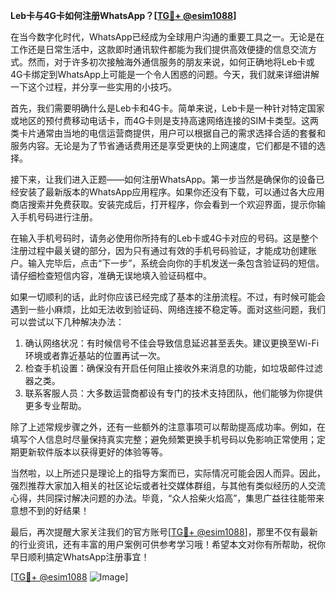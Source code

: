**Leb卡与4G卡如何注册WhatsApp？[[TG💪+ @esim1088](https://t.me/s/esim1088)]**

在当今数字化时代，WhatsApp已经成为全球用户沟通的重要工具之一。无论是在工作还是日常生活中，这款即时通讯软件都能为我们提供高效便捷的信息交流方式。然而，对于许多初次接触海外通信服务的朋友来说，如何正确地将Leb卡或4G卡绑定到WhatsApp上可能是一个令人困惑的问题。今天，我们就来详细讲解一下这个过程，并分享一些实用的小技巧。

首先，我们需要明确什么是Leb卡和4G卡。简单来说，Leb卡是一种针对特定国家或地区的预付费移动电话卡，而4G卡则是支持高速网络连接的SIM卡类型。这两类卡片通常由当地的电信运营商提供，用户可以根据自己的需求选择合适的套餐和服务内容。无论是为了节省通话费用还是享受更快的上网速度，它们都是不错的选择。

接下来，让我们进入正题——如何注册WhatsApp。第一步当然是确保你的设备已经安装了最新版本的WhatsApp应用程序。如果你还没有下载，可以通过各大应用商店搜索并免费获取。安装完成后，打开程序，你会看到一个欢迎界面，提示你输入手机号码进行注册。

在输入手机号码时，请务必使用你所持有的Leb卡或4G卡对应的号码。这是整个注册过程中最关键的部分，因为只有通过有效的手机号码验证，才能成功创建账户。输入完毕后，点击“下一步”，系统会向你的手机发送一条包含验证码的短信。请仔细检查短信内容，准确无误地填入验证码框中。

如果一切顺利的话，此时你应该已经完成了基本的注册流程。不过，有时候可能会遇到一些小麻烦，比如无法收到验证码、网络连接不稳定等。面对这些问题，我们可以尝试以下几种解决办法：

1. 确认网络状况：有时候信号不佳会导致信息延迟甚至丢失。建议更换至Wi-Fi环境或者靠近基站的位置再试一次。
2. 检查手机设置：确保没有开启任何阻止接收外来消息的功能，如垃圾邮件过滤器之类。
3. 联系客服人员：大多数运营商都设有专门的技术支持团队，他们能够为你提供更多专业帮助。

除了上述常规步骤之外，还有一些额外的注意事项可以帮助提高成功率。例如，在填写个人信息时尽量保持真实完整；避免频繁更换手机号码以免影响正常使用；定期更新软件版本以获得更好的体验等等。

当然啦，以上所述只是理论上的指导方案而已，实际情况可能会因人而异。因此，强烈推荐大家加入相关的社区论坛或者社交媒体群组，与其他有类似经历的人交流心得，共同探讨解决问题的办法。毕竟，“众人拾柴火焰高”，集思广益往往能带来意想不到的好结果！

最后，再次提醒大家关注我们的官方账号[[TG💪+ @esim1088](https://t.me/s/esim1088)]，那里不仅有最新的行业资讯，还有丰富的用户案例可供参考学习哦！希望本文对你有所帮助，祝你早日顺利搞定WhatsApp注册事宜！

[[TG💪+ @esim1088](https://t.me/s/esim1088) ![Image](https://i.postimg.cc/4NQfJmqS/Snipaste-2025-05-13-00-14-12.png)]